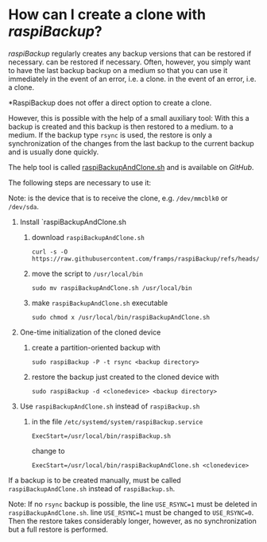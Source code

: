 # How can I create a clone with *raspiBackup*?

*raspiBackup* regularly creates any backup versions that can be restored if necessary.
can be restored if necessary. Often, however, you simply want to have the last backup
backup on a medium so that you can use it immediately in the event of an error, i.e. a clone.
in the event of an error, i.e. a clone.

*RaspiBackup does not offer a direct option to create a clone.

However, this is possible with the help of a small auxiliary tool: With this
a backup is created and this backup is then restored to a medium.
to a medium. If the backup type `rsync` is used, the restore is only a
synchronization of the changes from the last backup to the current backup and
is usually done quickly.

The help tool is called [raspiBackupAndClone.sh](https://github.com/framps/raspiBackup/blob/master/helper/raspiBackupAndClone.sh) and is available on *GitHub*.

The following steps are necessary to use it:

Note: <clonedevice> is the device that is to receive the clone, e.g. `/dev/mmcblk0` or `/dev/sda`.

 1. Install `raspiBackupAndClone.sh

     1. download `raspiBackupAndClone.sh`
        ```
        curl -s -O https://raw.githubusercontent.com/framps/raspiBackup/refs/heads/master/helper/raspiBackupAndClone.sh
        ```
     2. move the script to `/usr/local/bin`
        ```
        sudo mv raspiBackupAndClone.sh /usr/local/bin
        ```
     3. make `raspiBackupAndClone.sh` executable
        ```
        sudo chmod x /usr/local/bin/raspiBackupAndClone.sh
        ```

 2. One-time initialization of the cloned device

     1. create a partition-oriented backup with 
        ```
        sudo raspiBackup -P -t rsync <backup directory>
        ```
     2. restore the backup just created to the cloned device with
        ```
        sudo raspiBackup -d <clonedevice> <backup directory>
        ```

 3. Use `raspiBackupAndClone.sh` instead of `raspiBackup.sh`

     1. in the file `/etc/systemd/system/raspiBackup.service`
        ```
        ExecStart=/usr/local/bin/raspiBackup.sh
        ```
        change to
        ```
        ExecStart=/usr/local/bin/raspiBackupAndClone.sh <clonedevice>
        ````

If a backup is to be created manually,
must be called `raspiBackupAndClone.sh` instead of `raspiBackup.sh`.

Note: If no `rsync` backup is possible, the line `USE_RSYNC=1` must be deleted in `raspiBackupAndClone.sh`.
line `USE_RSYNC=1` must be changed to `USE_RSYNC=0`. Then the restore
takes considerably longer, however, as no synchronization but a full restore
is performed.

[.status]: translated
[.source]: https://www.linux-tips-and-tricks.de/de/raspibackupcategoried/684-wie-kann-man-mit-raspibackup-einen-clone-erstellen
[.source]: https://www.linux-tips-and-tricks.de/en/raspibackupcategorye/685-how-to-create-a-cold-standby-clone-with-raspibackup


